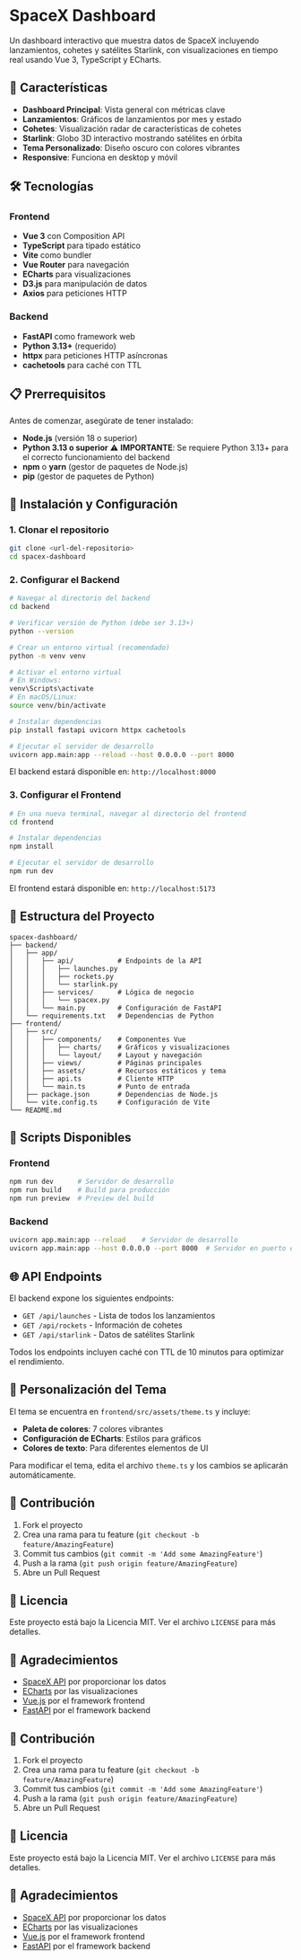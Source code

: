 # SpaceX Dashboard

Un dashboard interactivo que muestra datos de SpaceX incluyendo lanzamientos, cohetes y satélites Starlink, con visualizaciones en tiempo real usando Vue 3, TypeScript y ECharts.

## 🚀 Características

- **Dashboard Principal**: Vista general con métricas clave
- **Lanzamientos**: Gráficos de lanzamientos por mes y estado
- **Cohetes**: Visualización radar de características de cohetes
- **Starlink**: Globo 3D interactivo mostrando satélites en órbita
- **Tema Personalizado**: Diseño oscuro con colores vibrantes
- **Responsive**: Funciona en desktop y móvil

## 🛠️ Tecnologías

### Frontend
- **Vue 3** con Composition API
- **TypeScript** para tipado estático
- **Vite** como bundler
- **Vue Router** para navegación
- **ECharts** para visualizaciones
- **D3.js** para manipulación de datos
- **Axios** para peticiones HTTP

### Backend
- **FastAPI** como framework web
- **Python 3.13+** (requerido)
- **httpx** para peticiones HTTP asíncronas
- **cachetools** para caché con TTL

## 📋 Prerrequisitos

Antes de comenzar, asegúrate de tener instalado:

- **Node.js** (versión 18 o superior)
- **Python 3.13 o superior** ⚠️ **IMPORTANTE**: Se requiere Python 3.13+ para el correcto funcionamiento del backend
- **npm** o **yarn** (gestor de paquetes de Node.js)
- **pip** (gestor de paquetes de Python)

## 🚀 Instalación y Configuración

### 1. Clonar el repositorio

```bash
git clone <url-del-repositorio>
cd spacex-dashboard
```

### 2. Configurar el Backend

```bash
# Navegar al directorio del backend
cd backend

# Verificar versión de Python (debe ser 3.13+)
python --version

# Crear un entorno virtual (recomendado)
python -m venv venv

# Activar el entorno virtual
# En Windows:
venv\Scripts\activate
# En macOS/Linux:
source venv/bin/activate

# Instalar dependencias
pip install fastapi uvicorn httpx cachetools

# Ejecutar el servidor de desarrollo
uvicorn app.main:app --reload --host 0.0.0.0 --port 8000
```

El backend estará disponible en: `http://localhost:8000`

### 3. Configurar el Frontend

```bash
# En una nueva terminal, navegar al directorio del frontend
cd frontend

# Instalar dependencias
npm install

# Ejecutar el servidor de desarrollo
npm run dev
```

El frontend estará disponible en: `http://localhost:5173`

## 📁 Estructura del Proyecto

```
spacex-dashboard/
├── backend/
│   ├── app/
│   │   ├── api/           # Endpoints de la API
│   │   │   ├── launches.py
│   │   │   ├── rockets.py
│   │   │   └── starlink.py
│   │   ├── services/      # Lógica de negocio
│   │   │   └── spacex.py
│   │   └── main.py        # Configuración de FastAPI
│   └── requirements.txt   # Dependencias de Python
├── frontend/
│   ├── src/
│   │   ├── components/    # Componentes Vue
│   │   │   ├── charts/    # Gráficos y visualizaciones
│   │   │   └── layout/    # Layout y navegación
│   │   ├── views/         # Páginas principales
│   │   ├── assets/        # Recursos estáticos y tema
│   │   ├── api.ts         # Cliente HTTP
│   │   └── main.ts        # Punto de entrada
│   ├── package.json       # Dependencias de Node.js
│   └── vite.config.ts     # Configuración de Vite
└── README.md
```

## 🔧 Scripts Disponibles

### Frontend
```bash
npm run dev      # Servidor de desarrollo
npm run build    # Build para producción
npm run preview  # Preview del build
```

### Backend
```bash
uvicorn app.main:app --reload    # Servidor de desarrollo
uvicorn app.main:app --host 0.0.0.0 --port 8000  # Servidor en puerto específico
```

## 🌐 API Endpoints

El backend expone los siguientes endpoints:

- `GET /api/launches` - Lista de todos los lanzamientos
- `GET /api/rockets` - Información de cohetes
- `GET /api/starlink` - Datos de satélites Starlink

Todos los endpoints incluyen caché con TTL de 10 minutos para optimizar el rendimiento.

## 🎨 Personalización del Tema

El tema se encuentra en `frontend/src/assets/theme.ts` y incluye:

- **Paleta de colores**: 7 colores vibrantes
- **Configuración de ECharts**: Estilos para gráficos
- **Colores de texto**: Para diferentes elementos de UI

Para modificar el tema, edita el archivo `theme.ts` y los cambios se aplicarán automáticamente.

## 🤝 Contribución

1. Fork el proyecto
2. Crea una rama para tu feature (`git checkout -b feature/AmazingFeature`)
3. Commit tus cambios (`git commit -m 'Add some AmazingFeature'`)
4. Push a la rama (`git push origin feature/AmazingFeature`)
5. Abre un Pull Request

## 📝 Licencia

Este proyecto está bajo la Licencia MIT. Ver el archivo `LICENSE` para más detalles.

## 🙏 Agradecimientos

- [SpaceX API](https://api.spacexdata.com/v4/) por proporcionar los datos
- [ECharts](https://echarts.apache.org/) por las visualizaciones
- [Vue.js](https://vuejs.org/) por el framework frontend
- [FastAPI](https://fastapi.tiangolo.com/) por el framework backend

## 🤝 Contribución

1. Fork el proyecto
2. Crea una rama para tu feature (`git checkout -b feature/AmazingFeature`)
3. Commit tus cambios (`git commit -m 'Add some AmazingFeature'`)
4. Push a la rama (`git push origin feature/AmazingFeature`)
5. Abre un Pull Request

## 📝 Licencia

Este proyecto está bajo la Licencia MIT. Ver el archivo `LICENSE` para más detalles.

## 🙏 Agradecimientos

- [SpaceX API](https://api.spacexdata.com/v4/) por proporcionar los datos
- [ECharts](https://echarts.apache.org/) por las visualizaciones
- [Vue.js](https://vuejs.org/) por el framework frontend
- [FastAPI](https://fastapi.tiangolo.com/) por el framework backend
